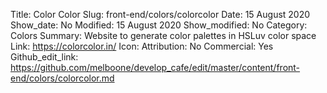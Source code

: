 Title: Color Color 
Slug: front-end/colors/colorcolor
Date: 15 August 2020
Show_date: No
Modified: 15 August 2020
Show_modified: No
Category: Colors
Summary:   Website to generate color palettes in HSLuv color space 
Link: https://colorcolor.in/
Icon:
Attribution: No
Commercial: Yes
Github_edit_link: https://github.com/melboone/develop_cafe/edit/master/content/front-end/colors/colorcolor.md